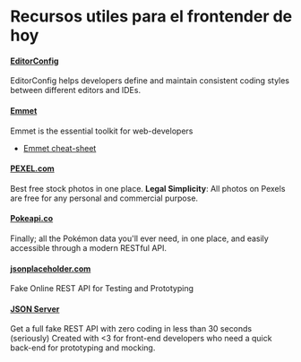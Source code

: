 Recursos utiles para el frontender de hoy
=========================================
#### [EditorConfig](http://editorconfig.org/)
EditorConfig helps developers define and maintain consistent coding styles between different editors and IDEs. 

#### [Emmet](https://docs.emmet.io/)
Emmet is the essential toolkit for web-developers
- [Emmet cheat-sheet](https://docs.emmet.io/cheat-sheet/)

#### [PEXEL.com](https://www.pexels.com/)
Best free stock photos in one place. 
**Legal Simplicity**: All photos on Pexels are free for any personal and commercial purpose.

#### [Pokeapi.co](https://pokeapi.co/)
Finally; all the Pokémon data you'll ever need, in one place,
and easily accessible through a modern RESTful API.

#### [jsonplaceholder.com](https://jsonplaceholder.typicode.com/)
Fake Online REST API for Testing and Prototyping

#### [JSON Server](https://github.com/typicode/json-server#json-server---)
Get a full fake REST API with zero coding in less than 30 seconds (seriously)
Created with <3 for front-end developers who need a quick back-end for prototyping and mocking.
